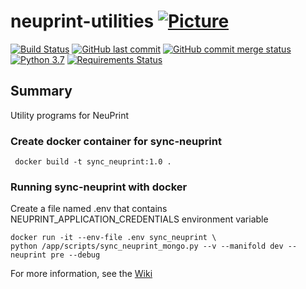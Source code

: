 # neuprint-utilities [![Picture](https://raw.github.com/janelia-flyem/janelia-flyem.github.com/master/images/HHMI_Janelia_Color_Alternate_180x40.png)](http://www.janelia.org)

[![Build Status](https://travis-ci.org/connectome-neuprint/neuprint-utilities.svg?branch=master)](https://travis-ci.org/connectome-neuprint/neuprint-utilities)
[![GitHub last commit](https://img.shields.io/github/last-commit/connectome-neuprint/neuprint-utilities.svg)](https://github.com/connectome-neuprint/neuprint-utilities)
[![GitHub commit merge status](https://img.shields.io/github/commit-status/badges/shields/master/5d4ab86b1b5ddfb3c4a70a70bd19932c52603b8c.svg)](https://github.com/connectome-neuprint/neuprint-utilities)
[![Python 3.7](https://img.shields.io/badge/python-3.7-blue.svg)](https://www.python.org/downloads/release/python-360/)
[![Requirements Status](https://requires.io/github/connectome-neuprint/neuprint-utilities/requirements.svg?branch=master)](https://requires.io/github/connectome-neuprint/neuprint-utilities/requirements/?branch=master)

## Summary
Utility programs for NeuPrint

### Create docker container for sync-neuprint
```
 docker build -t sync_neuprint:1.0 .
```

### Running sync-neuprint with docker

Create a file named .env that contains NEUPRINT_APPLICATION_CREDENTIALS environment variable

```
docker run -it --env-file .env sync_neuprint \
python /app/scripts/sync_neuprint_mongo.py --v --manifold dev --neuprint pre --debug
```

For more information, see the [Wiki](https://github.com/connectome-neuprint/neuprint-utilities/wiki)
